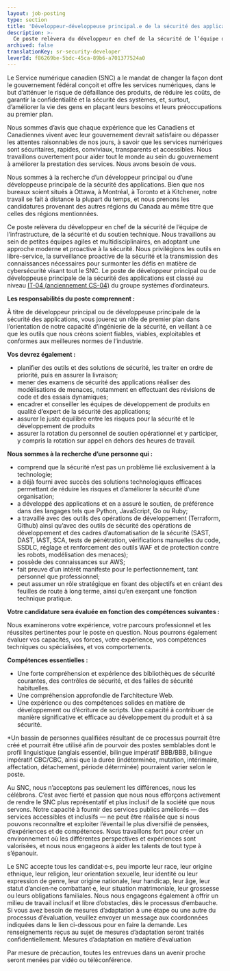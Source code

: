 ```yaml
---
layout: job-posting
type: section
title: 'Développeur-développeuse principal.e de la sécurité des applications'
description: >-
  Ce poste relèvera du développeur en chef de la sécurité de l’équipe de l’infrastructure, de la sécurité et du soutien technique. Nous travaillons au sein de petites équipes agiles et multidisciplinaires, en adoptant une approche moderne et proactive à la sécurité. Nous privilégions les outils en libre-service, la surveillance proactive de la sécurité et la transmission des connaissances nécessaires pour surmonter les défis en matière de cybersécurité visant tout le SNC.
archived: false
translationKey: sr-security-developer
leverId: f86269be-5bdc-45ca-89b6-a701377524a0
---
```


Le Service numérique canadien (SNC) a le mandat de changer la façon dont le gouvernement fédéral conçoit et offre les services numériques, dans le but d’atténuer le risque de défaillance des produits, de réduire les coûts, de garantir la confidentialité et la sécurité des systèmes, et, surtout, d’améliorer la vie des gens en plaçant leurs besoins et leurs préoccupations au premier plan. 


Nous sommes d’avis que chaque expérience que les Canadiens et Canadiennes vivent avec leur gouvernement devrait satisfaire ou dépasser les attentes raisonnables de nos jours, à savoir que les services numériques sont sécuritaires, rapides, conviviaux, transparents et accessibles. Nous travaillons ouvertement pour aider tout le monde au sein du gouvernement à améliorer la prestation des services. Nous avons besoin de vous.

Nous sommes à la recherche d’un développeur principal ou d’une développeuse principale de la sécurité des applications. Bien que nos bureaux soient situés à Ottawa, à Montréal, à Toronto et à Kitchener, notre travail se fait à distance la plupart du temps, et nous prenons les candidatures provenant des autres régions du Canada au même titre que celles des régions mentionnées.

Ce poste relèvera du développeur en chef de la sécurité de l’équipe de l’infrastructure, de la sécurité et du soutien technique. Nous travaillons au sein de petites équipes agiles et multidisciplinaires, en adoptant une approche moderne et proactive à la sécurité. Nous privilégions les outils en libre-service, la surveillance proactive de la sécurité et la transmission des connaissances nécessaires pour surmonter les défis en matière de cybersécurité visant tout le SNC. Le poste de développeur principal ou de développeuse principale de la sécurité des applications est classé au niveau [IT-04 (anciennement CS-04)](https://www.tbs-sct.gc.ca/agreements-conventions/view-visualiser-eng.aspx?id=1#tocxx327633) du groupe systèmes d’ordinateurs.



**Les responsabilités du poste comprennent :**

À titre de développeur principal ou de développeuse principale de la sécurité des applications, vous jouerez un rôle de premier plan dans l’orientation de notre capacité d’ingénierie de la sécurité, en veillant à ce que les outils que nous créons soient fiables, viables, exploitables et conformes aux meilleures normes de l’industrie.



**Vos devrez également :**

- planifier des outils et des solutions de sécurité, les traiter en ordre de priorité, puis en assurer la livraison;
- mener des examens de sécurité des applications réaliser des modélisations de menaces, notamment en effectuant des révisions de code et des essais dynamiques;
- encadrer et conseiller les équipes de développement de produits en qualité d’expert de la sécurité des applications;
- assurer le juste équilibre entre les risques pour la sécurité et le développement de produits
- assurer la rotation du personnel de soutien opérationnel et y participer, y compris la rotation sur appel en dehors des heures de travail.


**Nous sommes à la recherche d’une personne qui :**

- comprend que la sécurité n’est pas un problème lié exclusivement à la technologie;
- a déjà fourni avec succès des solutions technologiques efficaces permettant de réduire les risques et d’améliorer la sécurité d’une organisation;
- a développé des applications et en a assuré le soutien, de préférence dans des langages tels que Python, JavaScript, Go ou Ruby;
- a travaillé avec des outils des opérations de développement (Terraform, Github) ainsi qu’avec des outils de sécurité des opérations de développement et des cadres d’automatisation de la sécurité (SAST, DAST, IAST, SCA, tests de pénétration, vérifications manuelles du code, SSDLC, réglage et renforcement des outils WAF et de protection contre les robots, modélisation des menaces);
- possède des connaissances sur AWS;
- fait preuve d’un intérêt manifeste pour le perfectionnement, tant personnel que professionnel; 
- peut assumer un rôle stratégique en fixant des objectifs et en créant des feuilles de route à long terme, ainsi qu’en exerçant une fonction technique pratique.



**Votre candidature sera évaluée en fonction des compétences suivantes :**

Nous examinerons votre expérience, votre parcours professionnel et les réussites pertinentes pour le poste en question. Nous pourrons également évaluer vos capacités, vos forces, votre expérience, vos compétences techniques ou spécialisées, et vos comportements.


**Compétences essentielles :**

- Une forte compréhension et expérience des bibliothèques de sécurité courantes, des contrôles de sécurité, et des failles de sécurité habituelles.
- Une compréhension approfondie de l’architecture Web.
- Une expérience ou des compétences solides en matière de développement ou d’écriture de scripts. Une capacité à contribuer de manière significative et efficace au développement du produit et à sa sécurité.



*Un bassin de personnes qualifiées résultant de ce processus pourrait être créé et pourrait être utilisé afin de pourvoir des postes semblables dont le profil linguistique (anglais essentiel, bilingue impératif BBB/BBB, bilingue impératif CBC/CBC, ainsi que la durée (indéterminée, mutation, intérimaire, affectation, détachement, période déterminée) pourraient varier selon le poste.


Au SNC, nous n’acceptons pas seulement les différences, nous les célébrons. C’est avec fierté et passion que nous nous efforçons activement de rendre le SNC plus représentatif et plus inclusif de la société que nous servons. Notre capacité à fournir des services publics améliorés — des services accessibles et inclusifs — ne peut être réalisée que si nous pouvons reconnaître et exploiter l’éventail le plus diversifié de pensées, d’expériences et de compétences. Nous travaillons fort pour créer un environnement où les différentes perspectives et expériences sont valorisées, et nous nous engageons à aider les talents de tout type à s’épanouir.

Le SNC accepte tous les candidat·e·s, peu importe leur race, leur origine ethnique, leur religion, leur orientation sexuelle, leur identité ou leur expression de genre, leur origine nationale, leur handicap, leur âge, leur statut d’ancien·ne combattant·e, leur situation matrimoniale, leur grossesse ou leurs obligations familiales. Nous nous engageons également à offrir un milieu de travail inclusif et libre d’obstacles, dès le processus d’embauche. Si vous avez besoin de mesures d’adaptation à une étape ou une autre du processus d’évaluation, veuillez envoyer un message aux coordonnées indiquées dans le lien ci-dessous pour en faire la demande. Les renseignements reçus au sujet de mesures d’adaptation seront traités confidentiellement.
Mesures d’adaptation en matière d’évaluation

Par mesure de précaution, toutes les entrevues dans un avenir proche seront menées par vidéo ou téléconférence.



 


